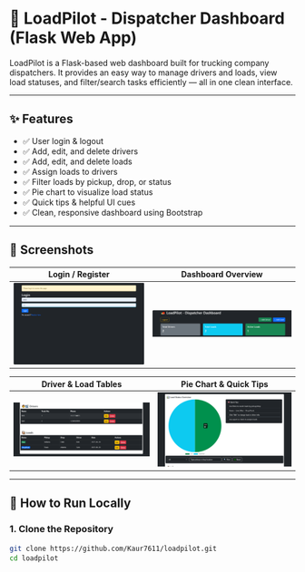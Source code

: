 # 🚚 LoadPilot - Dispatcher Dashboard (Flask Web App)

LoadPilot is a Flask-based web dashboard built for trucking company dispatchers. It provides an easy way to manage drivers and loads, view load statuses, and filter/search tasks efficiently — all in one clean interface.

---

## ✨ Features

- ✅ User login & logout
- ✅ Add, edit, and delete drivers
- ✅ Add, edit, and delete loads
- ✅ Assign loads to drivers
- ✅ Filter loads by pickup, drop, or status
- ✅ Pie chart to visualize load status
- ✅ Quick tips & helpful UI cues
- ✅ Clean, responsive dashboard using Bootstrap

---

## 📸 Screenshots

| Login / Register | Dashboard Overview |
|------------------|--------------------|
| ![Login](screenshots/login_or_register.png) | ![Dashboard](screenshots/dashboard_overview.png) |

| Driver & Load Tables | Pie Chart & Quick Tips |
|-----------------------|------------------------|
| ![Tables](screenshots/driver-and_load_tables.png) | ![Pie Chart](screenshots/load_status_piechart_tips.png) |

---

## 🚀 How to Run Locally

### 1. Clone the Repository
```bash
git clone https://github.com/Kaur7611/loadpilot.git
cd loadpilot
